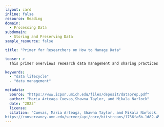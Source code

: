 ```yaml
---
layout: card
inline: false
resource: Reading
domain:
  - Processing Data
subdomain:
  - Storing and Preserving Data
sample_resource: false

title: "Primer for Researchers on How to Manage Data"

teaser: >
  This primer overviews research data management and sharing practices for the planning, implementation and closing phases of typical research projects. This primer covers key aspects of data management, particularly data curation, and offers tangible suggestions for all stages of the research data lifecycle.

keywords:
  - "data lifecycle"
  - "data management"

metadata:
  Source: "https://www.icpsr.umich.edu/files/deposit/dataprep.pdf"
  author: "Maria Arteaga Cuevas,Shawna Taylor, and Mikala Narlock"
  date: “2023”
  license: 
  citation: "Cuevas, Maria Arteaga, Shawna Taylor, and Mikala Narlock. 2023. ‘Primer for Researchers on How to Manage Data.’ Data Curation Network GitHub Repository.
https://conservancy.umn.edu/server/api/core/bitstreams/1736fa6b-1d82-45aa-a492-f4965733ccdc/content. Accessed 8 December 2024."
---
```


